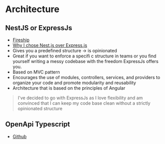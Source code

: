 
# Architecture
## NestJS or ExpressJs
- [Fireship](https://www.youtube.com/watch?v=0M8AYU_hPas)
- [Why I chose Nest.js over Express.js](https://www.youtube.com/watch?v=0M8AYU_hPas)
- Gives you a predefined structure -> is opinionated
- Great if you want to enforce a specifi c structure in teams or you find yourself writing a messy codebase with the freedom ExpressJs offers you.
- Based on MVC pattern
- Encourages the use of modules, controllers, services, and providers to organize your code and promote modularity and reusability
- Architecture that is based on the principles of Angular

> I've decided to go with ExpressJs as I love flexibility and am convinced that I can keep my code base clean without a strictly opinionated structure

## OpenApi Typescript
- [Github](https://github.com/drwpow/openapi-typescript)